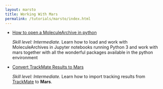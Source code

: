 ```yaml
---
layout: marsto
title: Working With Mars
permalink: /tutorials/marsto/index.html
---
```




* [How to open a MoleculeArchive in python](open-a-Molecule-Archive-in-Python)

  _Skill level: Intermediate._  Learn how to load and work with MoleculeArchives in Jupyter notebooks running Python 3 and work with mars together with all the wonderful packages available in the python environment

* [Convert TrackMate Results to Mars](https://duderstadt-lab.github.io/mars-docs/tutorials/marsto/trackmate-to-mars)

  _Skill level: Intermediate._  Learn how to import tracking results from [TrackMate](https://imagej.net/TrackMate) to **Mars**.
